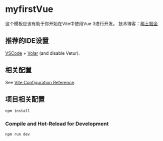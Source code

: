 # myfirstVue

这个模板应该有助于你开始在Vite中使用Vue 3进行开发。
技术博客：[稀土掘金](https://juejin.cn/user/2717648476705773/columns)

## 推荐的IDE设置

[VSCode](https://code.visualstudio.com/) + [Volar](https://marketplace.visualstudio.com/items?itemName=Vue.volar) (and disable Vetur).

## 相关配置

See [Vite Configuration Reference](https://vite.dev/config/).

## 项目相关配置

```sh
npm install
```

### Compile and Hot-Reload for Development

```sh
npm run dev
```

